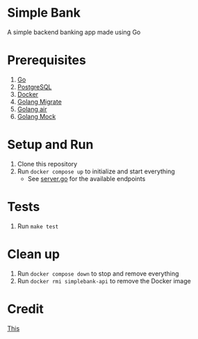 # Simple Bank

A simple backend banking app made using Go

# Prerequisites

1. [Go](https://golang.org/doc/install)
2. [PostgreSQL](https://www.postgresql.org/download/)
3. [Docker](https://docs.docker.com/get-docker/)
4. [Golang Migrate](https://github.com/golang-migrate/migrate/tree/master/cmd/migrate#installation)
5. [Golang air](https://github.com/cosmtrek/air#installation)
6. [Golang Mock](https://github.com/uber-go/mock#installation)

# Setup and Run

1. Clone this repository
2. Run `docker compose up` to initialize and start everything
    - See [server.go](./src/api/server.go) for the available endpoints

# Tests

1. Run `make test`

# Clean up

1. Run `docker compose down` to stop and remove everything
2. Run `docker rmi simplebank-api` to remove the Docker image

# Credit

[This](https://www.youtube.com/playlist?list=PLy_6D98if3ULEtXtNSY_2qN21VCKgoQAE)
